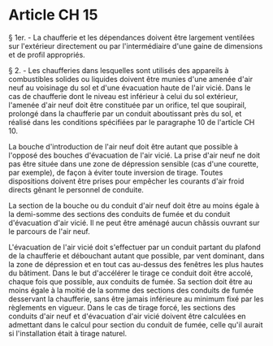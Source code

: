 # Article CH 15

§ 1er. - La chaufferie et les dépendances doivent être largement ventilées sur l'extérieur directement ou par l'intermédiaire d'une gaine de dimensions et de profil appropriés.

§ 2. - Les chaufferies dans lesquelles sont utilisés des appareils à combustibles solides ou liquides doivent être munies d'une amenée d'air neuf au voisinage du sol et d'une évacuation haute de l'air vicié. Dans le cas de chaufferie dont le niveau est inférieur à celui du sol extérieur, l'amenée d'air neuf doit être constituée par un orifice, tel que soupirail, prolongé dans la chaufferie par un conduit aboutissant près du sol, et réalisé dans les conditions spécifiées par le paragraphe 10 de l'article CH 10.

La bouche d'introduction de l'air neuf doit être autant que possible à l'opposé des bouches d'évacuation de l'air vicié. La prise d'air neuf ne doit pas être située dans une zone de dépression sensible (cas d'une courette, par exemple), de façon à éviter toute inversion de tirage. Toutes dispositions doivent être prises pour empêcher les courants d'air froid directs gênant le personnel de conduite.

La section de la bouche ou du conduit d'air neuf doit être au moins égale à la demi-somme des sections des conduits de fumée et du conduit d'évacuation d'air vicié. Il ne peut être aménagé aucun châssis ouvrant sur le parcours de l'air neuf.

L'évacuation de l'air vicié doit s'effectuer par un conduit partant du plafond de la chaufferie et débouchant autant que possible, par vent dominant, dans la zone de dépression et en tout cas au-dessus des fenêtres les plus hautes du bâtiment. Dans le but d'accélérer le tirage ce conduit doit être accolé, chaque fois que possible, aux conduits de fumée. Sa section doit être au moins égale à la moitié de la somme des sections des conduits de fumée desservant la chaufferie, sans être jamais inférieure au minimum fixé par les règlements en vigueur. Dans le cas de tirage forcé, les sections des conduits d'air neuf et d'évacuation d'air vicié doivent être calculées en admettant dans le calcul pour section du conduit de fumée, celle qu'il aurait si l'installation était à tirage naturel.
